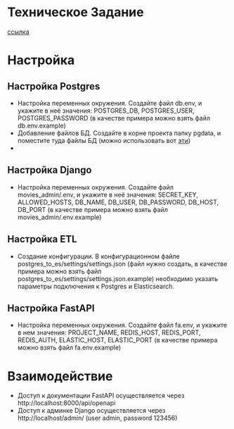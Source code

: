 # Техническое Задание
[ссылка](https://docs.google.com/document/d/1TBbOgtxxFOSANF7Od0uXKds1nT56b6RrfJuaCQw-IpU/edit#heading=h.6myqw9ap9tg1)

# Настройка

## Настройка Postgres
- Настройка переменных окружения. Создайте файл db.env, и укажите в неё значения: POSTGRES_DB, POSTGRES_USER, POSTGRES_PASSWORD (в качестве примера можно взять файл db.env.example)
- Добавление файлов БД. Создайте в корне проекта папку pgdata, и поместите туда файлы БД (можно использовать вот [эти](https://drive.google.com/file/d/1INh4uMXfcJfNXhisvVBWrJ_kDNxFoziT/view?usp=sharing))
- 
## Настройка Django
- Настройка переменных окружения. Создайте файл movies_admin/.env, и укажите в неё значения: SECRET_KEY, ALLOWED_HOSTS, DB_NAME, DB_USER, DB_PASSWORD, DB_HOST, DB_PORT (в качестве примера можно взять файл movies_admin/.env.example)

## Настройка ETL
- Создание конфигурации. В конфигурационном файле postgres_to_es/settings/settings.json (файл нужно создать, в качестве примера можно взять файл postgres_to_es/settings/settings.json.example) необходимо указать параметры подключения к Postgres и Elasticsearch.

## Настройка FastAPI
- Настройка переменных окружения. Создайте файл fa.env, и укажите в нем значения: PROJECT_NAME, REDIS_HOST, REDIS_PORT, REDIS_AUTH, ELASTIC_HOST, ELASTIC_PORT (в качестве примера можно взять файл fa.env.example)

# Взаимодействие
- Доступ к документации FastAPI осуществляется через http://localhost:8000/api/openapi
- Доступ к админке Django осуществляется через http://localhost/admin/ (user admin, password 123456)
